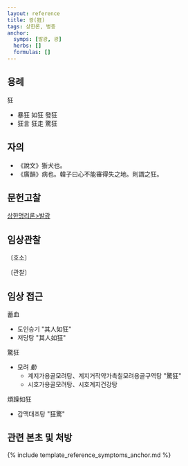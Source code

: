 ```yaml
---
layout: reference
title: 광(狂)
tags: 상한론, 병증
anchor:
  symps: [발광, 광]
  herbs: []
  formulas: []
---
```



## 용례

狂
* 暴狂 如狂 發狂
* 狂言 狂走 驚狂

## 자의

* 《說文》狾犬也。
* 《廣韻》病也。韓子曰心不能審得失之地。則謂之狂。

## 문헌고찰

[상한명리론>발광]({{site.baseurl}}/reference/Books/Etc/상한명리론#발광)



## 임상관찰



〔호소〕



〔관찰〕


## 임상 접근

蓄血
* 도인승기 "其人如狂"
* 저당탕 "其人如狂"

驚狂
* 모려 _動_
  - 계지가용골모려탕、계지거작약가촉칠모려용골구역탕 "驚狂"
  - 시호가용골모려탕、시호계지건강탕

煩躁如狂
* 감맥대조탕 "狂驚"


## 관련 본초 및 처방


{% include template_reference_symptoms_anchor.md %}
